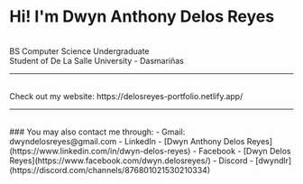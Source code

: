 # Hi! I'm Dwyn Anthony Delos Reyes  
<br>
BS Computer Science Undergraduate<br>
Student of De La Salle University - Dasmariñas
<br>

***

<br>
Check out my website:
https://delosreyes-portfolio.netlify.app/
<br>

***

<br>
### You may also contact me through:
- Gmail: dwyndelosreyes@gmail.com
- LinkedIn - [Dwyn Anthony Delos Reyes](https://www.linkedin.com/in/dwyn-delos-reyes)
- Facebook - [Dwyn Delos Reyes](https://www.facebook.com/dwyn.delosreyes/)
- Discord - [dwyndlr](https://discord.com/channels/876801021530210334)
